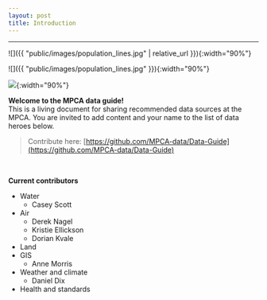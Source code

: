 ```yaml
---
layout: post
title: Introduction
---
```


---
![]({{ "public/images/population_lines.jpg"  | relative_url }}){:width="90%"}

![]({{ "public/images/population_lines.jpg" }}){:width="90%"}


![]("public/images/population_lines.jpg"){:width="90%"}



__Welcome to the MPCA data guide!__   
This is a living document for sharing recommended data sources at the MPCA. You are invited to add content and your name to the list of data heroes below.

> Contribute here: [https://github.com/MPCA-data/Data-Guide](https://github.com/MPCA-data/Data-Guide)

<br>

__Current contributors__

- Water 
	- Casey Scott
- Air
    - Derek Nagel
    - Kristie Ellickson
    - Dorian Kvale
- Land
- GIS
    - Anne Morris
- Weather and climate
    - Daniel Dix
- Health and standards
